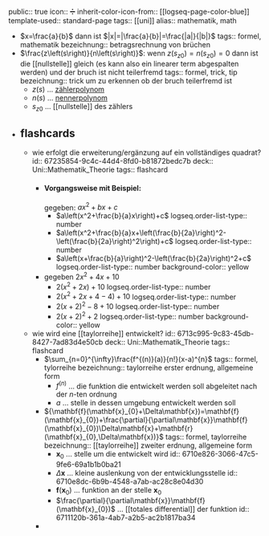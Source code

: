 public:: true
icon:: ➗
inherit-color-icon-from:: [[logseq-page-color-blue]] 
template-used:: standard-page
tags:: [[uni]]
alias:: mathematik, math

- $x=\frac{a}{b}$ dann ist $|x|=|\frac{a}{b}|=\frac{|a|}{|b|}$
  tags:: formel, mathematik
  bezeichnung:: betragsrechnung von brüchen
- $\frac{z\left(s\right)}{n\left(s\right)}$: wenn $z(s_{z0}) = n(s_{z0}) = 0$ dann ist die [[nullstelle]] gleich (es kann also ein linearer term abgespalten werden) und der bruch ist nicht teilerfremd
  tags:: formel, trick, tip
  bezeichnung:: trick um zu erkennen ob der bruch teilerfremd ist
	- $z(s)$ ... [zählerpolynom]([[polynom]])
	- $n(s)$ ... [nennerpolynom]([[polynom]])
	- $s_{z0}$ ... [[nullstelle]] des zählers
- ## flashcards
	- wie erfolgt die erweiterung/ergänzung auf ein vollständiges quadrat?
	  id:: 67235854-9c4c-44d4-8fd0-b81872bedc7b
	  deck:: Uni::Mathematik_Theorie
	  tags:: flashcard
		- #### Vorgangsweise mit Beispiel: 
		  gegeben: $ax^2+bx+c$
			- $a\left(x^2+\frac{b}{a}x\right)+c$
			  logseq.order-list-type:: number
			- $a\left(x^2+\frac{b}{a}x+\left(\frac{b}{2a}\right)^2-\left(\frac{b}{2a}\right)^2\right)+c$
			  logseq.order-list-type:: number
			- $a\left(x+\frac{b}{a}\right)^2-\left(\frac{b}{2a}\right)^2+c$
			  logseq.order-list-type:: number
			  background-color:: yellow
		- gegeben $2x^2+4x+10$
			- $2\left(x^2+2x\right)+10$
			  logseq.order-list-type:: number
			- $2\left(x^2+2x+4-4\right)+10$
			  logseq.order-list-type:: number
			- $2\left(x+2\right)^2-8+10$
			  logseq.order-list-type:: number
			- $2\left(x+2\right)^2+2$
			  logseq.order-list-type:: number
			  background-color:: yellow
	- wie wird eine [[taylorreihe]] entwickelt?
	  id:: 6713c995-9c83-45db-8427-7ad83d4e50cb
	  deck:: Uni::Mathematik_Theorie
	  tags:: flashcard
		- $\sum_{n=0}^{\infty}\frac{f^{(n)}(a)}{n!}(x-a)^{n}$
		  tags:: formel, tylorreihe
		  bezeichnung:: taylorreihe erster erdnung, allgemeine form
			- $f^{\left(n\right)}$ ... die funktion die entwickelt werden soll abgeleitet nach der $n$-ten ordnung
			- $a$ ... stelle in dessen umgebung entwickelt werden soll
		- ${\mathbf{f}(\mathbf{x}_{0}+\Delta\mathbf{x})=\mathbf{f}(\mathbf{x}_{0})+\frac{\partial}{\partial\mathbf{x}}\mathbf{f}(\mathbf{x}_{0})\Delta\mathbf{x}+\mathbf{r}(\mathbf{x}_{0},\Delta\mathbf{x})}$
		  tags:: formel, taylorreihe
		  bezeichnung:: [[taylorreihe]] zweiter erdnung, allgemeine form
			- $\mathbf{x}_0$ ... stelle um die entwickelt wird
			  id:: 6710e826-3066-47c5-9fe6-69a1b1b0ba21
			- $\Delta\mathbf{x}$ ... kleine auslenkung von der entwicklungsstelle
			  id:: 6710e8dc-6b9b-4548-a7ab-ac28c8e04d30
			- $\mathbf{f}\left(\mathbf{x}_{0}\right)$ ... funktion an der stelle $\mathbf{x}_{0}$
			- $\frac{\partial}{\partial\mathbf{x}}\mathbf{f}(\mathbf{x}_{0})$ ... [[totales differential]] der funktion
			  id:: 6711120b-361a-4ab7-a2b5-ac2b1817ba34
		-